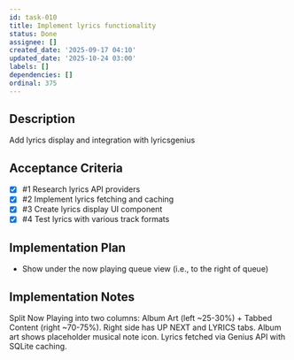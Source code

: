 ```yaml
---
id: task-010
title: Implement lyrics functionality
status: Done
assignee: []
created_date: '2025-09-17 04:10'
updated_date: '2025-10-24 03:00'
labels: []
dependencies: []
ordinal: 375
---
```


## Description

Add lyrics display and integration with lyricsgenius

## Acceptance Criteria
<!-- AC:BEGIN -->
- [x] #1 Research lyrics API providers
- [x] #2 Implement lyrics fetching and caching
- [x] #3 Create lyrics display UI component
- [x] #4 Test lyrics with various track formats
<!-- AC:END -->


## Implementation Plan

- Show under the now playing queue view (i.e., to the right of queue)


## Implementation Notes

Split Now Playing into two columns: Album Art (left ~25-30%) + Tabbed Content (right ~70-75%). Right side has UP NEXT and LYRICS tabs. Album art shows placeholder musical note icon. Lyrics fetched via Genius API with SQLite caching.
